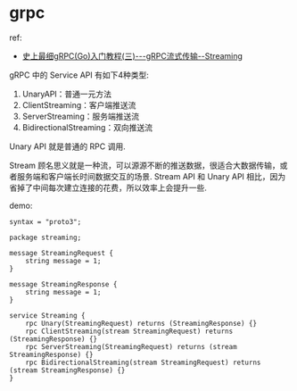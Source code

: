 # grpc
ref:
- [史上最细gRPC(Go)入门教程(三)---gRPC流式传输--Streaming](https://blog.csdn.net/java_1996/article/details/113428990)

gRPC 中的 Service API 有如下4种类型:
1. UnaryAPI：普通一元方法
2. ClientStreaming：客户端推送流
3. ServerStreaming：服务端推送流
4. BidirectionalStreaming：双向推送流

Unary API 就是普通的 RPC 调用.

Stream 顾名思义就是一种流，可以源源不断的推送数据，很适合大数据传输，或者服务端和客户端长时间数据交互的场景. Stream API 和 Unary API 相比，因为省掉了中间每次建立连接的花费，所以效率上会提升一些.

demo:
```proto3
syntax = "proto3";

package streaming;

message StreamingRequest {
    string message = 1;
}

message StreamingResponse {
    string message = 1;
}

service Streaming {
    rpc Unary(StreamingRequest) returns (StreamingResponse) {}
    rpc ClientStreaming(stream StreamingRequest) returns (StreamingResponse) {}
    rpc ServerStreaming(StreamingRequest) returns (stream StreamingResponse) {}
    rpc BidirectionalStreaming(stream StreamingRequest) returns (stream StreamingResponse) {}
}
```